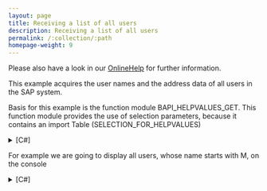 ```yaml
---
layout: page
title: Receiving a list of all users
description: Receiving a list of all users
permalink: /:collection/:path
homepage-weight: 9
---
```


Please also have a look in our [OnlineHelp](https://help.theobald-software.com/en/) for further information.

This example acquires the user names and the address data of all users in the SAP system.

Basis for this example is the function module BAPI_HELPVALUES_GET.
This function module provides the use of selection parameters, because it contains an import Table (SELECTION_FOR_HELPVALUES)

<details>
<summary>[C#]</summary>
{% highlight csharp %}
static ArrayList getUserList(string sign, string option, string low, string high)
        { 
  
            ERPConnect.LIC.SetLic("xxxxxxxxxxxxx");
  
            R3Connection con = new R3Connection("SAPServer",
                                                11,
                                                "SAPUser",
                                                "Password",
                                                "en",
                                                "800");            
  
            con.Open();            
  
            RFCFunction func = con.CreateFunction("BAPI_HELPVALUES_GET");
  
            func.Exports["OBJTYPE"].ParamValue = "USER";
            func.Exports["METHOD"].ParamValue = "GETDETAIL";
            func.Exports["PARAMETER"].ParamValue = "USERNAME";
  
            RFCStructure shlp = func.Exports["EXPLICIT_SHLP"].ToStructure();
            shlp["SHLPNAME"] = "USER_ADDR";
            shlp["SHLPTYPE"] = "SH";
  
            RFCStructure sfh = func.Tables["SELECTION_FOR_HELPVALUES"].AddRow(); ;
            sfh["SELECT_FLD"] = "MC_NAMELAS";
            sfh["SIGN"] = sign;
            sfh["OPTION"] = option;
            sfh["LOW"] = low;
            sfh["HIGH"] = high;
  
            func.Execut e();
  
            con.Close();
  
            ArrayList user = new ArrayList();
            for (int i = 0; i < func.Tables["HELPVALUES"].RowCount; i++)
            {
                user.Add(func.Tables["HELPVALUES"].Rows[i, 0]);
            }
            if (user.Count == 0)
            {
                user.Add("No results matching criteria");
            }               
  
            return user;                           
        }
{% endhighlight %}
</details>

For example we are going to display all users, whose name starts with M, on the console

<details>
<summary>[C#]</summary>
{% highlight csharp %}
static void Main(string[] args)
        {
            ArrayList users = getUserList("I","CP","M*","");
            foreach (object userdetail in users)
            {
                Console.WriteLine(userdetail);
            }
            Console.ReadLine();
        }
{% endhighlight %}
</details>